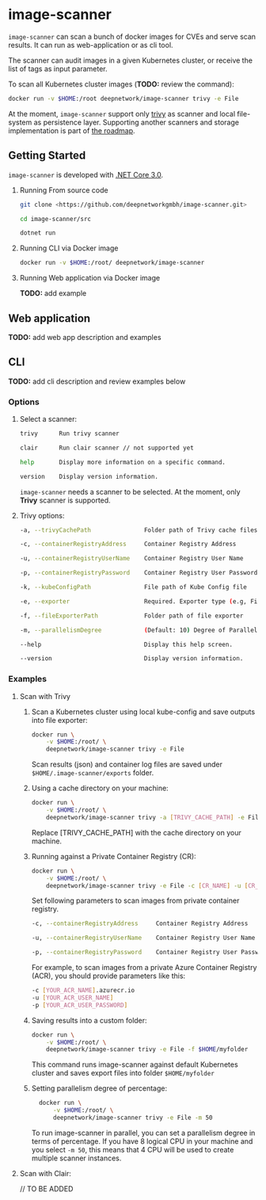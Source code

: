 # image-scanner

`image-scanner` can scan a bunch of docker images for CVEs and serve scan results. It can run as web-application or as cli tool.

The scanner can audit images in a given Kubernetes cluster, or receive the list of tags as input parameter.

To scan all Kubernetes cluster images (**TODO:** review the command):

```bash
docker run -v $HOME:/root deepnetwork/image-scanner trivy -e File
```

At the moment, `image-scanner` support only [trivy](https://github.com/aquasecurity/trivy) as scanner and local file-system as persistence layer. Supporting another scanners and storage implementation is part of [the roadmap](./ROADMAP.md).

## Getting Started

`image-scanner` is developed with [.NET Core 3.0](https://dotnet.microsoft.com/download/dotnet-core/3.0).

1. Running From source code

    ```bash
    git clone <https://github.com/deepnetworkgmbh/image-scanner.git>

    cd image-scanner/src

    dotnet run
    ```

2. Running CLI via Docker image

    ```bash
    docker run -v $HOME:/root/ deepnetwork/image-scanner
    ```

3. Running Web application via Docker image

    **TODO:** add example

## Web application

**TODO:** add web app description and examples

## CLI

**TODO:** add cli description and review examples below

### Options

1. Select a scanner:

    ```bash
    trivy      Run trivy scanner

    clair      Run clair scanner // not supported yet

    help       Display more information on a specific command.

    version    Display version information.
    ```

    `image-scanner` needs a scanner to be selected. At the moment, only **Trivy** scanner is supported.

2. Trivy options:

    ```bash
    -a, --trivyCachePath               Folder path of Trivy cache files

    -c, --containerRegistryAddress     Container Registry Address

    -u, --containerRegistryUserName    Container Registry User Name

    -p, --containerRegistryPassword    Container Registry User Password

    -k, --kubeConfigPath               File path of Kube Config file

    -e, --exporter                     Required. Exporter type (e.g, File)

    -f, --fileExporterPath             Folder path of file exporter

    -m, --parallelismDegree            (Default: 10) Degree of Parallelism

    --help                             Display this help screen.

    --version                          Display version information.
    ```

### Examples

1. Scan with Trivy

    1. Scan a Kubernetes cluster using local kube-config and save outputs into file exporter:

        ```bash
        docker run \
            -v $HOME:/root/ \
            deepnetwork/image-scanner trivy -e File
        ```

        Scan results (json) and container log files are saved under `$HOME/.image-scanner/exports` folder.

    2. Using a cache directory on your machine:

        ```bash
        docker run \
            -v $HOME:/root/ \
            deepnetwork/image-scanner trivy -a [TRIVY_CACHE_PATH] -e File
        ```

        Replace [TRIVY_CACHE_PATH] with the cache directory on your machine.

    3. Running against a Private Container Registry (CR):

        ```bash
        docker run \
            -v $HOME:/root/ \
            deepnetwork/image-scanner trivy -e File -c [CR_NAME] -u [CR_USER] -p [CR_USER_PASSWORD]
        ```

        Set following parameters to scan images from private container registry.

        ```bash
        -c, --containerRegistryAddress     Container Registry Address

        -u, --containerRegistryUserName    Container Registry User Name

        -p, --containerRegistryPassword    Container Registry User Password
        ```

        For example, to scan images from a private Azure Container Registry (ACR), you should provide parameters like this:

        ```bash
        -c [YOUR_ACR_NAME].azurecr.io
        -u [YOUR_ACR_USER_NAME]
        -p [YOUR_ACR_USER_PASSWORD]
        ```

    4. Saving results into a custom folder:

        ```bash
        docker run \
            -v $HOME:/root/ \
            deepnetwork/image-scanner trivy -e File -f $HOME/myfolder
        ```  

        This command runs image-scanner against default Kubernetes cluster and
        saves export files into folder `$HOME/myfolder`

    5. Setting parallelism degree of percentage:

        ```bash
          docker run \
              -v $HOME:/root/ \
              deepnetwork/image-scanner trivy -e File -m 50
        ```

        To run image-scanner in parallel, you can set a parallelism degree in terms of percentage.
        If you have 8 logical CPU in your machine and you select `-m 50`, this means that 4 CPU will be used
        to create multiple scanner instances.

2. Scan with Clair:

    // TO BE ADDED

